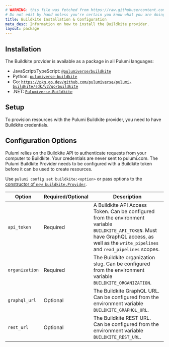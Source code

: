 ```yaml
---
# WARNING: this file was fetched from https://raw.githubusercontent.com/pulumiverse/pulumi-buildkite/v3.1.6/docs/installation-configuration.md
# Do not edit by hand unless you're certain you know what you are doing!
title: Buildkite Installation & Configuration
meta_desc: Information on how to install the Buildkite provider.
layout: package
---
```


## Installation

The Buildkite provider is available as a package in all Pulumi languages:

<!-- x-release-please-start-major -->
* JavaScript/TypeScript: [`@pulumiverse/buildkite`](https://www.npmjs.com/package/@pulumiverse/buildkite)
* Python: [`pulumiverse-buildkite`](https://pypi.org/project/pulumiverse-buildkite/)
* Go: [`https://pkg.go.dev/github.com/pulumiverse/pulumi-buildkite/sdk/v2/go/buildkite`](https://pkg.go.dev/github.com/pulumiverse/pulumi-buildkite/sdk/v2/go/buildkite)
* .NET: [`Pulumiverse.Buildkite`](https://www.nuget.org/packages/Pulumiverse.Buildkite)
<!-- x-release-please-end -->

## Setup

To provision resources with the Pulumi Buildkite provider, you need to have Buildkite credentials.

## Configuration Options

Pulumi relies on the Buildkite API to authenticate requests from your computer to Buildkite. Your credentials are never sent to pulumi.com.
The Pulumi Buildkite Provider needs to be configured with a Buildkite token before it can be used to create resources.

Use `pulumi config set buildkite:<option>` or pass options to the [constructor of `new buildkite.Provider`](/registry/packages/buildkite/api-docs/provider).

| Option          | Required/Optional | Description                                                                                                       |
|-----------------|-------------------|-------------------------------------------------------------------------------------------------------------------|
| `api_token`     | Required          | A Buildkite API Access Token. Can be configured from the environment variable `BUILDKITE_API_TOKEN`. Must have GraphQL access, as well as the `write_pipelines` and `read_pipelines` scopes. |
| `organization`  | Required          | The Buildkite organization slug. Can be configured from the environment variable `BUILDKITE_ORGANIZATION`. |
| `graphql_url`  | Optional          | The Buildkite GraphQL URL. Can be configured from the environment variable `BUILDKITE_GRAPHQL_URL`. |
| `rest_url`  | Optional          | The Buildkite REST URL. Can be configured from the environment variable `BUILDKITE_REST_URL`. |
